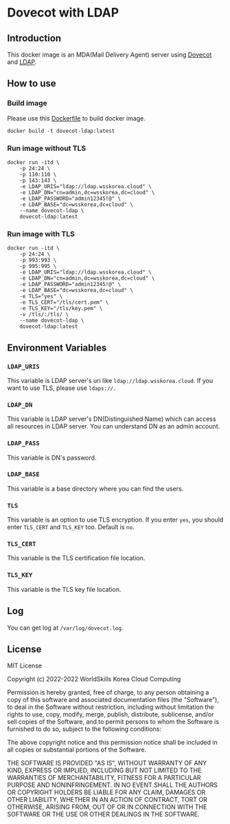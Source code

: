 # Dovecot with LDAP

## Introduction

This docker image is an MDA(Mail Delivery Agent) server using [Dovecot](https://www.dovecot.org/])
and [LDAP](https://en.wikipedia.org/wiki/Lightweight_Directory_Access_Protocol).

## How to use

### Build image

Please use this [Dockerfile](Dockerfile) to build docker image.

```shell
docker build -t dovecot-ldap:latest
```

### Run image without TLS

```shell
docker run -itd \
    -p 24:24 \
    -p 110:110 \
    -p 143:143 \
    -e LDAP_URIS="ldap://ldap.wsskorea.cloud" \
    -e LDAP_DN="cn=admin,dc=wsskorea,dc=cloud" \
    -e LDAP_PASSWORD="admin12345!@" \
    -e LDAP_BASE="dc=wsskorea,dc=cloud" \
    --name dovecot-ldap \
    dovecot-ldap:latest
```

### Run image with TLS

```shell
docker run -itd \
    -p 24:24 \
    -p 993:993 \
    -p 995:995 \
    -e LDAP_URIS="ldap://ldap.wsskorea.cloud" \
    -e LDAP_DN="cn=admin,dc=wsskorea,dc=cloud" \
    -e LDAP_PASSWORD="admin12345!@" \
    -e LDAP_BASE="dc=wsskorea,dc=cloud" \
    -e TLS="yes" \
    -e TLS_CERT="/tls/cert.pem" \
    -e TLS_KEY="/tls/key.pem" \
    -v /tls/:/tls/ \
    --name dovecot-ldap \
    dovecot-ldap:latest
```

## Environment Variables

### `LDAP_URIS`

This variable is LDAP server's uri like `ldap://ldap.wsskorea.cloud`. If you want to use TLS, please use `ldaps://`.

### `LDAP_DN`

This variable is LDAP server's DN(Distinguished Name) which can access all resources in LDAP server. You can understand
DN as an admin account.

### `LDAP_PASS`

This variable is DN's password.

### `LDAP_BASE`

This variable is a base directory where you can find the users.

### `TLS`

This variable is an option to use TLS encryption. If you enter `yes`, you should enter `TLS_CERT` and `TLS_KEY` too.
Default is `no`.

### `TLS_CERT`

This variable is the TLS certification file location.

### `TLS_KEY`

This variable is the TLS key file location.

## Log

You can get log at `/var/log/dovecot.log`.

## License

MIT License

Copyright (c) 2022-2022 WorldSkills Korea Cloud Computing

Permission is hereby granted, free of charge, to any person obtaining a copy
of this software and associated documentation files (the "Software"), to deal
in the Software without restriction, including without limitation the rights
to use, copy, modify, merge, publish, distribute, sublicense, and/or sell
copies of the Software, and to permit persons to whom the Software is
furnished to do so, subject to the following conditions:

The above copyright notice and this permission notice shall be included in all
copies or substantial portions of the Software.

THE SOFTWARE IS PROVIDED "AS IS", WITHOUT WARRANTY OF ANY KIND, EXPRESS OR
IMPLIED, INCLUDING BUT NOT LIMITED TO THE WARRANTIES OF MERCHANTABILITY,
FITNESS FOR A PARTICULAR PURPOSE AND NONINFRINGEMENT. IN NO EVENT SHALL THE
AUTHORS OR COPYRIGHT HOLDERS BE LIABLE FOR ANY CLAIM, DAMAGES OR OTHER
LIABILITY, WHETHER IN AN ACTION OF CONTRACT, TORT OR OTHERWISE, ARISING FROM,
OUT OF OR IN CONNECTION WITH THE SOFTWARE OR THE USE OR OTHER DEALINGS IN THE
SOFTWARE.